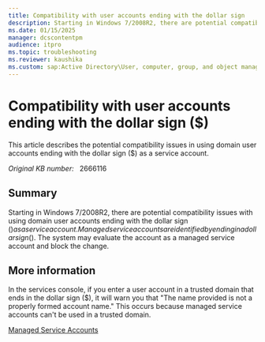```yaml
---
title: Compatibility with user accounts ending with the dollar sign
description: Starting in Windows 7/2008R2, there are potential compatibility issues with using domain user accounts ending with the dollar sign ($).  Managed service accounts are identified by ending in a dollar sign ($) and there can be confusion on a system when setting a service to run under an account that ends with the dollar sign ($).
ms.date: 01/15/2025
manager: dcscontentpm
audience: itpro
ms.topic: troubleshooting
ms.reviewer: kaushika
ms.custom: sap:Active Directory\User, computer, group, and object management, csstroubleshoot
---
```

# Compatibility with user accounts ending with the dollar sign ($)

This article describes the potential compatibility issues in using domain user accounts ending with the dollar sign ($) as a service account.

_Original KB number:_ &nbsp; 2666116

## Summary

Starting in Windows 7/2008R2, there are potential compatibility issues with using domain user accounts ending with the dollar sign ($) as a service account. Managed service accounts are identified by ending in a dollar sign ($). The system may evaluate the account as a managed service account and block the change.

## More information

In the services console, if you enter a user account in a trusted domain that ends in the dollar sign ($), it will warn you that "The name provided is not a properly formed account name." This occurs because managed service accounts can't be used in a trusted domain.

[Managed Service Accounts](https://technet.microsoft.com/library/ff641731%28ws.10%29.aspx)
